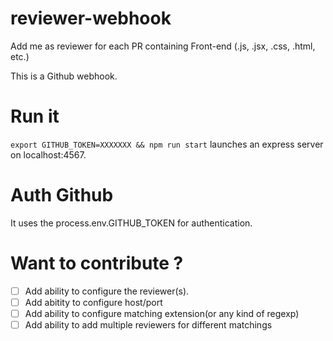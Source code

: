 # reviewer-webhook
Add me as reviewer for each PR containing Front-end (.js, .jsx, .css, .html, etc.)

This is a Github webhook.

# Run it

`export GITHUB_TOKEN=XXXXXXX && npm run start` launches an express server on localhost:4567.

# Auth Github
It uses the process.env.GITHUB_TOKEN for authentication.

# Want to contribute ? 

- [ ] Add ability to configure the reviewer(s). 
- [ ] Add abitity to configure host/port
- [ ] Add ability to configure matching extension(or any kind of regexp)
- [ ] Add ability to add multiple reviewers for different matchings
